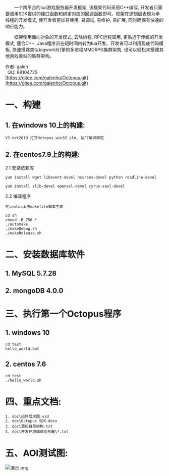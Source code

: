 &ensp;&ensp;&ensp;&ensp;一个跨平台的lua游戏服务器开发框架, 该框架代码采用C++编写, 开发者只需要调用SDK提供的接口函数和绑定对应的回调函数即可。框架在逻辑层表现为单线程的开发模式, 使开发者更加易使用, 易调试, 易维护, 易扩展, 同时确保有快速的响应能力。

&ensp;&ensp;&ensp;&ensp;框架使用面向对象的开发模式, 去除协程, RPC远程调用, 更贴近于传统的开发模式, 适合C++, Java程序员在短时间内转为lua开发。开发者可以利用现成代码模板, 快速搭建类似bigworld引擎的多进程MMORPG集群架构, 也可以轻松来搭建其他游戏类型的集群架构。

作者:	galen  
&ensp;QQ: 88104725  
[https://gitee.com/galenho/Octopus.git](https://gitee.com/galenho/Octopus.git) 
	
# **一、构建**
	
## 1. 在windows 10上的构建: 
		
	VS.net2019 打开Octopus_win32.sln, 按F7编译即可
		
## 2. 在centos7.9上的构建:
		
2.1 安装依赖库

	yum install wget libevent-devel ncurses-devel python readline-devel
			
	yum install zlib-devel openssl-devel cyrus-sasl-devel


2.2 编译程序
		
	在centos上用makefile脚本生成

	cd sh
	chmod -R 750 *
	./automake
	./makeDebug.sh
	./makeRelease.sh	

# **二、安装数据库软件**
	
## 1. MySQL 5.7.28

## 2. mongoDB 4.0.0
	  
		
# **三、执行第一个Octopus程序**

## 1. windows 10

	cd test
	hello_world.bat
			
## 2. centos 7.6

	cd test
	./hello_world.sh


# **四、重点文档:**

	1. doc\组件层次图.vsd
	2. doc\Octopus SDK.docx
	3. doc\源码目录结构.txt
	4. doc\开发环境编译与布署\*.txt

# **五、AOI测试图:**

![演示.png](https://www.cppbuild.cn:8001/i/2025/02/24/67bbcfb5c4284.png)